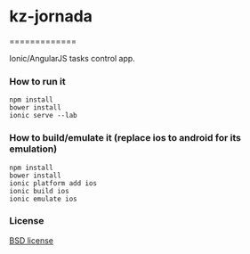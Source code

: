 # kz-jornada
=============

Ionic/AngularJS tasks control app.

### How to run it
```
npm install
bower install
ionic serve --lab
```

### How to build/emulate it (replace ios to android for its emulation)
```
npm install
bower install
ionic platform add ios
ionic build ios
ionic emulate ios
```

### License

[BSD license](http://opensource.org/licenses/bsd-license.php)